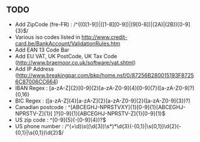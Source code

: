 TODO
----

* Add ZipCode (fre-FR) : /^((0[1-9])|([1-8][0-9])|(9[0-8])|(2A)|(2B))[0-9]{3}$/
* Various iso codes listed in http://www.credit-card.be/BankAccount/ValidationRules.htm
* Add EAN 13 Code Bar
* Add EU VAT, UK PostCode, UK Tax Code (http://www.braemoor.co.uk/software/vat.shtml)
* Add IP Address (http://www.breakingpar.com/bkp/home.nsf/0/87256B280015193F87256C87006CC664)
* IBAN Regex : [a-zA-Z]{2}[0-9]{2}[a-zA-Z0-9]{4}[0-9]{7}([a-zA-Z0-9]?){0,16}
* BIC Regex : ([a-zA-Z]{4}[a-zA-Z]{2}[a-zA-Z0-9]{2}([a-zA-Z0-9]{3})?)
* Canadian postcode : ^[ABCEGHJ-NPRSTVXY]{1}[0-9]{1}[ABCEGHJ-NPRSTV-Z]{1}[ ]?[0-9]{1}[ABCEGHJ-NPRSTV-Z]{1}[0-9]{1}$
* US zip code : ^[0-9]{5}(-[0-9]{4})?$
* US phone number : /^(\+\d)*\s*(\(\d{3}\)\s*)*\d{3}(-{0,1}|\s{0,1})\d{2}(-{0,1}|\s{0,1})\d{2}$/
